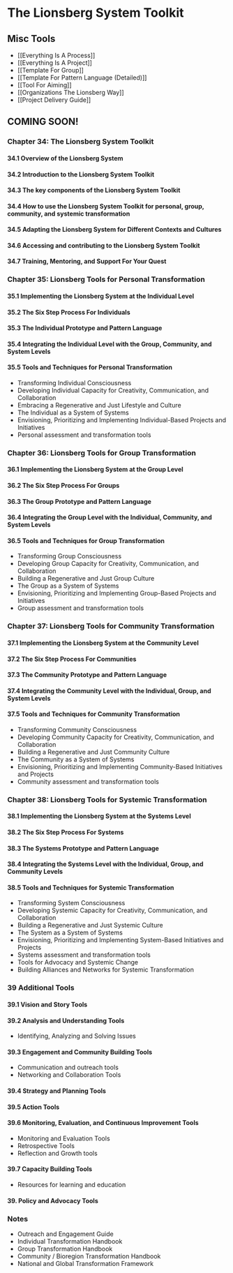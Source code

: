 # The Lionsberg System Toolkit

## Misc Tools
- [[Everything Is A Process]]  
- [[Everything Is A Project]]  
- [[Template For Group]]  
- [[Template For Pattern Language (Detailed)]] 
- [[Tool For Aiming]]  
- [[Organizations The Lionsberg Way]]  
- [[Project Delivery Guide]]  


## **COMING SOON!** 

### Chapter 34: The Lionsberg System Toolkit

#### 34.1 Overview of the Lionsberg System

#### 34.2 Introduction to the Lionsberg System Toolkit

#### 34.3 The key components of the Lionsberg System Toolkit

#### 34.4 How to use the Lionsberg System Toolkit for personal, group, community, and systemic transformation

#### 34.5 Adapting the Lionsberg System for Different Contexts and Cultures

#### 34.6 Accessing and contributing to the Lionsberg System Toolkit

#### 34.7 Training, Mentoring, and Support For Your Quest

### Chapter 35: Lionsberg Tools for Personal Transformation

#### 35.1 Implementing the Lionsberg System at the Individual Level

#### 35.2 The Six Step Process For Individuals

#### 35.3 The Individual Prototype and Pattern Language

#### 35.4 Integrating the Individual Level with the Group, Community, and System Levels

#### 35.5 Tools and Techniques for Personal Transformation

-   Transforming Individual Consciousness
-   Developing Individual Capacity for Creativity, Communication, and Collaboration
-   Embracing a Regenerative and Just Lifestyle and Culture
-   The Individual as a System of Systems
-   Envisioning, Prioritizing and Implementing Individual-Based Projects and Initiatives
-   Personal assessment and transformation tools

### Chapter 36: Lionsberg Tools for Group Transformation

#### 36.1 Implementing the Lionsberg System at the Group Level

#### 36.2 The Six Step Process For Groups

#### 36.3 The Group Prototype and Pattern Language

#### 36.4 Integrating the Group Level with the Individual, Community, and System Levels

#### 36.5 Tools and Techniques for Group Transformation

-   Transforming Group Consciousness
-   Developing Group Capacity for Creativity, Communication, and Collaboration
-   Building a Regenerative and Just Group Culture
-   The Group as a System of Systems
-   Envisioning, Prioritizing and Implementing Group-Based Projects and Initiatives
-   Group assessment and transformation tools

### Chapter 37: Lionsberg Tools for Community Transformation

#### 37.1 Implementing the Lionsberg System at the Community Level

#### 37.2 The Six Step Process For Communities

#### 37.3 The Community Prototype and Pattern Language

#### 37.4 Integrating the Community Level with the Individual, Group, and System Levels

#### 37.5 Tools and Techniques for Community Transformation

-   Transforming Community Consciousness
-   Developing Community Capacity for Creativity, Communication, and Collaboration
-   Building a Regenerative and Just Community Culture
-   The Community as a System of Systems
-   Envisioning, Prioritizing and Implementing Community-Based Initiatives and Projects
-   Community assessment and transformation tools

### Chapter 38: Lionsberg Tools for Systemic Transformation

#### 38.1 Implementing the Lionsberg System at the Systems Level

#### 38.2 The Six Step Process For Systems

#### 38.3 The Systems Prototype and Pattern Language

#### 38.4 Integrating the Systems Level with the Individual, Group, and Community Levels

#### 38.5 Tools and Techniques for Systemic Transformation

-   Transforming System Consciousness
-   Developing Systemic Capacity for Creativity, Communication, and Collaboration
-   Building a Regenerative and Just Systemic Culture
-   The System as a System of Systems
-   Envisioning, Prioritizing and Implementing System-Based Initiatives and Projects
-   Systems assessment and transformation tools
-   Tools for Advocacy and Systemic Change
-   Building Alliances and Networks for Systemic Transformation

### 39 Additional Tools

#### 39.1 Vision and Story Tools

#### 39.2 Analysis and Understanding Tools

-   Identifying, Analyzing and Solving Issues

#### 39.3 Engagement and Community Building Tools

-   Communication and outreach tools
-   Networking and Collaboration Tools

#### 39.4 Strategy and Planning Tools

#### 39.5 Action Tools

#### 39.6 Monitoring, Evaluation, and Continuous Improvement Tools

-   Monitoring and Evaluation Tools  
-   Retrospective Tools  
-   Reflection and Growth tools  

#### 39.7 Capacity Building Tools

-   Resources for learning and education

#### 39. Policy and Advocacy Tools 


### Notes 
- Outreach and Engagement Guide 
- Individual Transformation Handbook 
- Group Transformation Handbook  
- Community / Bioregion Transformation Handbook 
- National and Global Transformation Framework